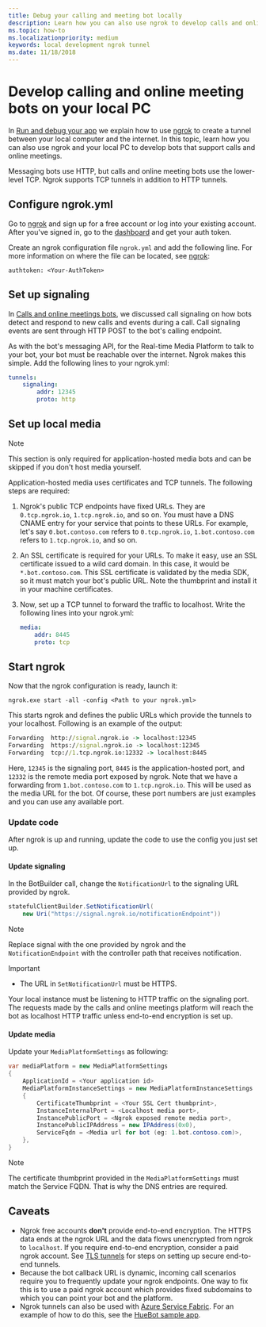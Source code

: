 ```yaml
---
title: Debug your calling and meeting bot locally
description: Learn how you can also use ngrok to develop calls and online meeting bots on your local PC.
ms.topic: how-to
ms.localizationpriority: medium
keywords: local development ngrok tunnel
ms.date: 11/18/2018
---
```


# Develop calling and online meeting bots on your local PC

In [Run and debug your app](../../concepts/build-and-test/debug.md) we explain how to use [ngrok](https://ngrok.com) to create a tunnel between your local computer and the internet. In this topic, learn how you can also use ngrok and your local PC to develop bots that support calls and online meetings.

Messaging bots use HTTP, but calls and online meeting bots use the lower-level TCP. Ngrok supports TCP tunnels in addition to HTTP tunnels. 

## Configure ngrok.yml

Go to [ngrok](https://ngrok.com) and sign up for a free account or log into your existing account. After you've signed in, go to the [dashboard](https://dashboard.ngrok.com) and get your auth token.

Create an ngrok configuration file `ngrok.yml` and add the following line. For more information on where the file can be located, see [ngrok](https://ngrok.com/docs#config):

  `authtoken: <Your-AuthToken>`

## Set up signaling

In [Calls and online meetings bots](./calls-meetings-bots-overview.md), we discussed call signaling on how bots detect and respond to new calls and events during a call. Call signaling events are sent through HTTP POST to the bot's calling endpoint.

As with the bot's messaging API, for the Real-time Media Platform to talk to your bot, your bot must be reachable over the internet. Ngrok makes this simple. Add the following lines to your ngrok.yml:

```yaml
tunnels:
    signaling:
        addr: 12345
        proto: http
```

## Set up local media

> [!NOTE]
> This section is only required for application-hosted media bots and can be skipped if you don't host media yourself.

Application-hosted media uses certificates and TCP tunnels. The following steps are required:

1. Ngrok's public TCP endpoints have fixed URLs. They are `0.tcp.ngrok.io`, `1.tcp.ngrok.io`, and so on. You must have a DNS CNAME entry for your service that points to these URLs. For example, let's say `0.bot.contoso.com` refers to `0.tcp.ngrok.io`, `1.bot.contoso.com` refers to `1.tcp.ngrok.io`, and so on.
2. An SSL certificate is required for your URLs. To make it easy, use an SSL certificate issued to a wild card domain. In this case, it would be `*.bot.contoso.com`. This SSL certificate is validated by the media SDK, so it must match your bot's public URL. Note the thumbprint and install it in your machine certificates.
3. Now, set up a TCP tunnel to forward the traffic to localhost. Write the following lines into your ngrok.yml:

    ```yaml
    media:
        addr: 8445
        proto: tcp
    ```

## Start ngrok

Now that the ngrok configuration is ready, launch it:

  `ngrok.exe start -all -config <Path to your ngrok.yml>`

This starts ngrok and defines the public URLs which provide the tunnels to your localhost. Following is an example of the output:

```cmd
Forwarding  http://signal.ngrok.io -> localhost:12345
Forwarding  https://signal.ngrok.io -> localhost:12345
Forwarding  tcp://1.tcp.ngrok.io:12332 -> localhost:8445
```

Here, `12345` is the signaling port, `8445` is the application-hosted port, and `12332` is the remote media port exposed by ngrok. Note that we have a forwarding from `1.bot.contoso.com` to `1.tcp.ngrok.io`. This will be used as the media URL for the bot. Of course, these port numbers are just examples and you can use any available port.

### Update code

After ngrok is up and running, update the code to use the config you just set up.

#### Update signaling

In the BotBuilder call, change the `NotificationUrl` to the signaling URL provided by ngrok.

```csharp
statefulClientBuilder.SetNotificationUrl(
    new Uri("https://signal.ngrok.io/notificationEndpoint"))
```

> [!NOTE]
> Replace signal with the one provided by ngrok and the `NotificationEndpoint` with the controller path that receives notification.

> [!IMPORTANT]
> * The URL in `SetNotificationUrl` must be HTTPS.
> 
> Your local instance must be listening to HTTP traffic on the signaling port. The requests made by the calls and online meetings platform will reach the bot as localhost HTTP traffic unless end-to-end encryption is set up.

#### Update media

Update your `MediaPlatformSettings` as following:

```csharp
var mediaPlatform = new MediaPlatformSettings
{
    ApplicationId = <Your application id>
    MediaPlatformInstanceSettings = new MediaPlatformInstanceSettings
    {
        CertificateThumbprint = <Your SSL Cert thumbprint>,
        InstanceInternalPort = <Localhost media port>,
        InstancePublicPort = <Ngrok exposed remote media port>,
        InstancePublicIPAddress = new IPAddress(0x0),
        ServiceFqdn = <Media url for bot (eg: 1.bot.contoso.com)>,
    },
}
```

> [!NOTE]
> The certificate thumbprint provided in the `MediaPlatformSettings` must match the Service FQDN. That is why the DNS entries are required.

## Caveats

- Ngrok free accounts **don't** provide end-to-end encryption. The HTTPS data ends at the ngrok URL and the data flows unencrypted from ngrok to `localhost`. If you require end-to-end encryption, consider a paid ngrok account. See [TLS tunnels](https://ngrok.com/docs#tls) for steps on setting up secure end-to-end tunnels.
- Because the bot callback URL is dynamic, incoming call scenarios require you to frequently update your ngrok endpoints. One way to fix this is to use a paid ngrok account which provides fixed subdomains to which you can point your bot and the platform.
- Ngrok tunnels can also be used with [Azure Service Fabric](/azure/service-fabric/service-fabric-overview). For an example of how to do this, see the [HueBot sample app](https://github.com/microsoftgraph/microsoft-graph-comms-samples/tree/master/Samples/V1.0Samples/LocalMediaSamples/HueBot/HueBot).

 

